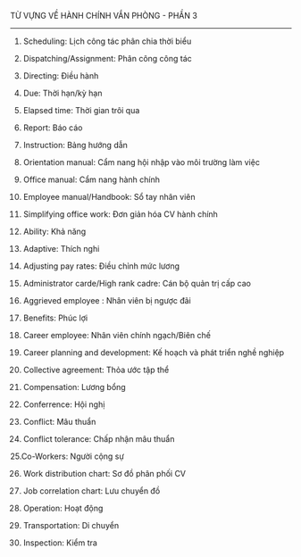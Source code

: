TỪ VỰNG VỀ HÀNH CHÍNH VẮN PHÒNG - PHẦN 3

-----------------------------------------------------------------------

1. Scheduling: Lịch công tác phân chia thời biểu

2. Dispatching/Assignment: Phân công công tác

3. Directing: Điều hành

4. Due: Thời hạn/kỳ hạn

5. Elapsed time: Thời gian trôi qua

6. Report: Báo cáo

7. Instruction: Bảng hướng dẫn

8. Orientation manual: Cẩm nang hội nhập vào môi trường làm việc

9. Office manual: Cẩm nang hành chính

10. Employee manual/Handbook: Sổ tay nhân viên

11. Simplifying office work: Đơn giản hóa CV hành chính

12. Ability: Khả năng

13. Adaptive: Thích nghi

14. Adjusting pay rates: Điều chỉnh mức lương

15. Administrator carde/High rank cadre: Cán bộ quản trị cấp cao

16. Aggrieved employee : Nhân viên bị ngược đãi

17. Benefits: Phúc lợi

18. Career employee: Nhân viên chính ngạch/Biên chế

19. Career planning and development: Kế hoạch và phát triển nghề nghiệp

20. Collective agreement: Thỏa ước tập thể

21. Compensation: Lương bổng

22. Conferrence: Hội nghị

23. Conflict: Mâu thuẩn

24. Conflict tolerance: Chấp nhận mâu thuẩn

25.Co-Workers: Người cộng sự

26. Work distribution chart: Sơ đồ phân phối CV

27. Job correlation chart: Lưu chuyển đồ

28. Operation: Hoạt động

29. Transportation: Di chuyển

30. Inspection: Kiểm tra
